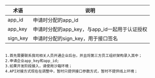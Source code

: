 术语|说明
----|---
app_id|申请时分配的app_id
app_key|申请时分配的app_key，与app_id一起用于认证授权
sign_key|申请时分配的sign_key，用于接口签名


```

1.首先需要联系我司相关人员开通企业后台，并且将第三方员工组织架构录入其中；
2.申请企业app_key和app_id;
3.如果开发阶段接入，请使用沙箱环境；
4.API对接方式现在在调整中，暂时只提供接口参数方式，暂时不提供线上环境；

```
